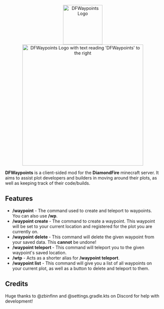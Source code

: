 <p align="center">
<img src="https://cdn.modrinth.com/data/cached_images/4748c43c5a2370f3bb83d96fa39be896e91ae4e0_0.webp" alt="DFWaypoints Logo" width=128>
<br>
<img src="https://cdn.modrinth.com/data/cached_images/518f37ab581f2225f30def4b68f5ea4ac8f61ccd.png" alt="DFWaypoints Logo with text reading 'DFWaypoints' to the right" width=392>
</p>

**DFWaypoints** is a client-sided mod for the **DiamondFire** minecraft server. It aims to assist plot developers and builders in moving around their plots, as well as keeping track of their code/builds.

## Features
- **/waypoint** - The command used to create and teleport to waypoints. You can also use **/wp**.
- **/waypoint create <name>** - The command to create a waypoint. This waypoint will be set to your current location and registered for the plot you are currently on.
- **/waypoint delete <name>** - This command will delete the given waypoint from your saved data. This __cannot__ be undone!
- **/waypoint teleport <name>** - This command will teleport you to the given waypoint's saved location.
- **/wtp** - Acts as a shorter alias for **/waypoint teleport**.
- **/waypoint list** - This command will give you a list of all waypoints on your current plot, as well as a button to delete and teleport to them.

## Credits
Huge thanks to @zbinfinn and @settings.gradle.kts on Discord for help with development!

